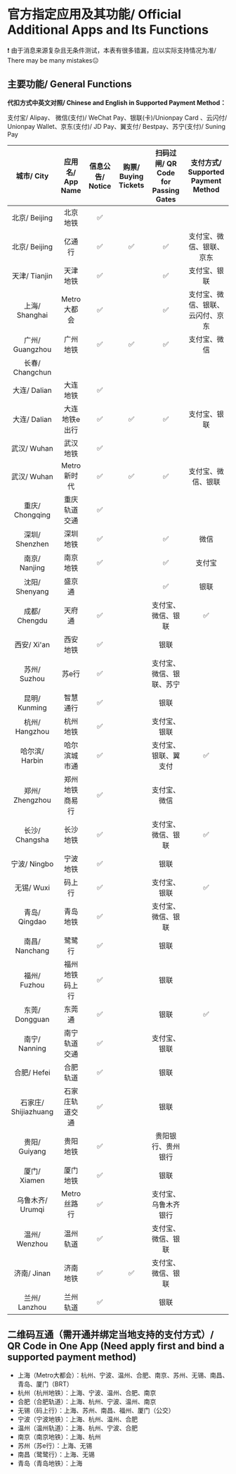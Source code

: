 # 官方指定应用及其功能/ Official Additional Apps and Its Functions

❗ 由于消息来源复杂且无条件测试，本表有很多错漏，应以实际支持情况为准/ There may be many mistakes😑

## 主要功能/ General Functions

**代扣方式中英文对照/ Chinese and English in Supported Payment Method：**

支付宝/ Alipay、 微信(支付)/ WeChat Pay、银联(卡)/Unionpay Card 、云闪付/ Unionpay Wallet、京东(支付)/ JD Pay、翼支付/ Bestpay、苏宁(支付)/ Suning Pay

| 城市/ City | 应用名/ App Name | 信息公告/ Notice | 购票/ Buying Tickets | 扫码过闸/ QR Code for Passing Gates | 支付方式/ Supported Payment Method |
| :-: | :-: | :-: | :-: | :-: | :-: |
| 北京/ Beijing | 北京地铁 | ✅ |
| 北京/ Beijing | 亿通行 | ✅ | ✅ | ✅ | 支付宝、微信、银联、京东 |
| 天津/ Tianjin | 天津地铁 | ✅ | | ✅ | 支付宝、银联 |
| 上海/ Shanghai | Metro大都会 | ✅ | | ✅ | 支付宝、微信、银联、云闪付、京东 |
| 广州/ Guangzhou | 广州地铁 | ✅ | ✅ | ✅ | 支付宝、微信 |
| 长春/ Changchun | |
| 大连/ Dalian | 大连地铁 | ✅ |
| 大连/ Dalian | 大连地铁e出行 | ✅ | ✅ | ✅ | 支付宝、银联 |
| 武汉/ Wuhan | 武汉地铁 | ✅ |
| 武汉/ Wuhan | Metro新时代 | ✅ | ✅ | ✅ | 支付宝、微信、银联 |
| 重庆/ Chongqing | 重庆轨道交通 | ✅ |
| 深圳/ Shenzhen | 深圳地铁 | ✅ | | ✅ | 微信 |
| 南京/ Nanjing | 南京地铁 | ✅ | | ✅ | 支付宝 |
| 沈阳/ Shenyang | 盛京通 | | | ✅ | 银联 |
| 成都/ Chengdu | 天府通 | ✅ | | 支付宝、微信、银联 | ✅ |
| 西安/ Xi'an | 西安地铁 | ✅ | | 银联 |
| 苏州/ Suzhou | 苏e行 | ✅ | | 支付宝、微信、银联、苏宁 |
| 昆明/ Kunming | 智慧通行 | ✅ | | 银联 |
| 杭州/ Hangzhou | 杭州地铁 | ✅ | | 支付宝、银联 | | 杭州市民卡、杭州办事服务 |
| 哈尔滨/ Harbin | 哈尔滨城市通 | ✅ | | 支付宝、银联、翼支付 | ✅ | 
| 郑州/ Zhengzhou | 郑州地铁商易行 | ✅ | | 支付宝、微信 |
| 长沙/ Changsha | 长沙地铁 | ✅ | | 支付宝、微信、银联 | ✅ | 湘行一卡通 |
| 宁波/ Ningbo | 宁波地铁 | ✅ | | 银联 |
| 无锡/ Wuxi | 码上行 | ✅ | | 支付宝、银联 | ✅ | 
| 青岛/ Qingdao | 青岛地铁 | ✅ | | 支付宝、微信、银联 |
| 南昌/ Nanchang | 鹭鹭行 | ✅ | | 银联 |
| 福州/ Fuzhou | 福州地铁码上行 | ✅ | | 银联 | | e福州 |
| 东莞/ Dongguan | 东莞通 | ✅ | | 银联 | ✅ | 
| 南宁/ Nanning | 南宁轨道交通 | ✅ | | 支付宝、银联 |
| 合肥/ Hefei | 合肥轨道 | ✅ | | 银联 |
| 石家庄/ Shijiazhuang | 石家庄轨道交通 | ✅ | | 银联 |
| 贵阳/ Guiyang | 贵阳地铁 | ✅ | | 贵阳银行、贵州银行 |
| 厦门/ Xiamen | 厦门地铁 | ✅ | | 银联 |
| 乌鲁木齐/ Urumqi | Metro丝路行 | ✅ |  | 支付宝、乌鲁木齐银行 | | 乌鲁木齐地铁 |
| 温州/ Wenzhou | 温州轨道 | ✅ | | 支付宝、微信、银联 |
| 济南/ Jinan | 济南地铁 | ✅ | ✅ | 支付宝、微信、银联 |
| 兰州/ Lanzhou | 兰州轨道 | ✅ | | 银联 |

## 二维码互通（需开通并绑定当地支持的支付方式）/ QR Code in One App (Need apply first and bind a supported payment method)
- 上海（Metro大都会）：杭州、宁波、温州、合肥、南京、苏州、无锡、南昌、青岛、厦门（BRT）
- 杭州（杭州地铁）：上海、宁波、温州、合肥、南京
- 合肥（合肥轨道）：上海、杭州、宁波、温州、南京
- 无锡（码上行）：上海、苏州、南昌、福州、厦门（公交）
- 宁波（宁波地铁）：上海、杭州、温州、合肥
- 温州（温州轨道）：上海、杭州、宁波、合肥
- 南京（南京地铁）：上海、杭州
- 苏州（苏e行）：上海、无锡
- 南昌（鹭鹭行）：上海、无锡
- 青岛（青岛地铁）：上海
